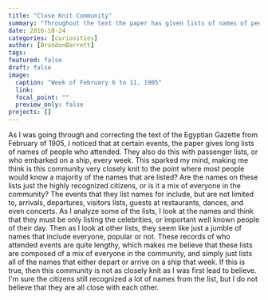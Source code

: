 ```yaml
---
title: "Close Knit Community"
summary: "Throughout the text the paper has given lists of names of people who attended certain events.  How close knit was the 1905 community?"
date: 2016-10-24
categories: [curiosities]
author: [BrandonBarrett]
tags:
featured: false
draft: false
image:
  caption: "Week of February 6 to 11, 1905"
  link:
  focal_point: ""
  preview_only: false
projects: []
---
```

As I was going through and correcting the text of the Egyptian Gazette from February of 1905, I noticed that at certain events, the paper gives long lists of names of people who attended. They also do this with passenger lists, or who embarked on a ship, every week. This sparked my mind, making me think is this community very closely knit to the point where most people would know a majority of the names that are listed? Are the names on these lists just the highly recognized citizens, or is it a mix of everyone in the community? The events that they list names for include, but are not limited to, arrivals, departures, visitors lists, guests at restaurants, dances, and even concerts. As I analyze some of the lists, I look at the names and think that they must be only listing the celebrities, or important well known people of their day.  Then as I look at other lists, they seem like just a jumble of names that include everyone, popular or not. These records of who attended events are quite lengthy, which makes me believe that these lists are composed of a mix of everyone in the community, and simply just lists all of the names that either depart or arrive on a ship that week. If this is true, then this community is not as closely knit as I was first lead to believe. I'm sure the citizens still recognized a lot of names from the list, but I do not believe that they are all close with each other.

